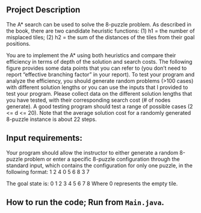 ## Project Description

The A* search can be used to solve the 8-puzzle problem. As described in the book, there are two candidate heuristic functions: (1) h1 = the number of misplaced tiles; (2) h2 = the sum of the distances of the tiles from their goal positions.

You are to implement the A* using both heuristics and compare their efficiency in terms of depth of the solution and search costs.  The following figure provides some data points that you can refer to (you don’t need to report “effective branching factor” in your report). To test your program and analyze the efficiency, you should generate random problems (>100 cases) with different solution lengths or you can use the inputs that I provided to test your program. Please collect data on the different solution lengths that you have tested, with their corresponding search cost (# of nodes generate). A good testing program should test a range of possible cases (2 <= d <= 20). Note that the average solution cost for a randomly generated 8-puzzle instance is about 22 steps.

## Input requirements: 
Your program should allow the instructor to either generate a random 8-puzzle problem or enter a specific 8-puzzle configuration through the standard input, which contains the configuration for only one puzzle, in the following format:
1 2 4
0 5 6
8 3 7

The goal state is:
0 1 2
3 4 5
6 7 8
Where 0 represents the empty tile.

## How to run the code; Run from `Main.java`.